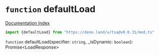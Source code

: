 # `function` defaultLoad

[Documentation Index](../README.md)

```ts
import {defaultLoad} from "https://deno.land/x/tsa@v0.0.31/mod.ts"
```

`function` defaultLoad(specifier: `string`, \_isDynamic: `boolean`): Promise\<LoadResponse>

